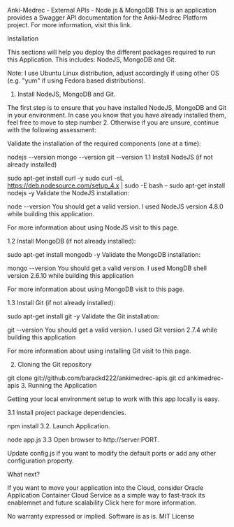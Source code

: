 Anki-Medrec - External APIs - Node.js & MongoDB
This is an application provides a Swagger API documentation for the Anki-Medrec Platform project. For more information, visit this link.

Installation

This sections will help you deploy the different packages required to run this Application. This includes: NodeJS, MongoDB and Git.

Note: I use Ubuntu Linux distribution, adjust accordingly if using other OS (e.g. "yum" if using Fedora based distributions).

1. Install NodeJS, MongoDB and Git.

The first step is to ensure that you have installed NodeJS, MongoDB and Git in your environment. In case you know that you have already installed them, feel free to move to step number 2. Otherwise if you are unsure, continue with the following assessment:

Validate the installation of the required components (one at a time):

nodejs --version
mongo --version
git --version
1.1 Install NodeJS (if not already installed)

sudo apt-get install curl -y
sudo curl -sL https://deb.nodesource.com/setup_4.x |
sudo -E bash –
sudo apt-get install nodejs -y 
Validate the NodeJS installation:

node --version
You should get a valid version. I used NodeJS version 4.8.0 while building this application.

For more information about using NodeJS visit to this page.

1.2 Install MongoDB (if not already installed):

sudo apt-get install mongodb -y
Validate the MongoDB installation:

mongo --version
You should get a valid version. I used MongDB shell version 2.6.10 while building this application

For more information about using MongoDB visit to this page.

1.3 Install Git (if not already installed):

sudo apt-get install git -y
Validate the Git installation:

git --version
You should get a valid version. I used Git version 2.7.4 while building this application

For more information about using installing Git visit to this page.

2. Cloning the Git repository

git clone git://github.com/barackd222/ankimedrec-apis.git
cd ankimedrec-apis
3. Running the Application

Getting your local environment setup to work with this app locally is easy.

3.1 Install project package dependencies.

npm install
3.2. Launch Application.

node app.js
3.3 Open browser to http://server:PORT.

Update config.js if you want to modify the default ports or add any other configuration property.


What next?

If you want to move your application into the Cloud, consider Oracle Application Container Cloud Service as a simple way to fast-track its enablemnet and future scalability Click here for more information.



No warranty expressed or implied. Software is as is.
MIT License

